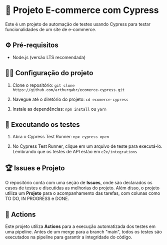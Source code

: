 # :shopping_cart: Projeto E-commerce com Cypress

Este é um projeto de automação de testes usando Cypress para testar funcionalidades de um site de e-commerce.

## :gear: Pré-requisitos

- Node.js (versão LTS recomendada)

## :man_technologist: Configuração do projeto

1. Clone o repositório:
`git clone https://github.com/arthurqabr/ecomerce-cypress.git`

2. Navegue até o diretório do projeto:
`cd ecomerce-cypress`

3. Instale as dependências:
`npm install` ou `yarn`

## :space_invader: Executando os testes

1. Abra o Cypress Test Runner:
`npx cypress open`

2. No Cypress Test Runner, clique em um arquivo de teste para executá-lo. Lembrando que os testes de API estão em `e2e/integrations`

## :trophy: Issues e Projeto

O repositório conta com uma seção de **Issues**, onde são declarados os casos de testes e discutidas as melhorias do projeto. Além disso, o projeto utiliza um **Projeto** para o acompanhamento das tarefas, com colunas como TO DO, IN PROGRESS e DONE.

## :dart: Actions

Este projeto utiliza **Actions** para a execução automatizada dos testes em uma pipeline. Antes de um merge para a branch "main", todos os testes são executados na pipeline para garantir a integridade do código.
